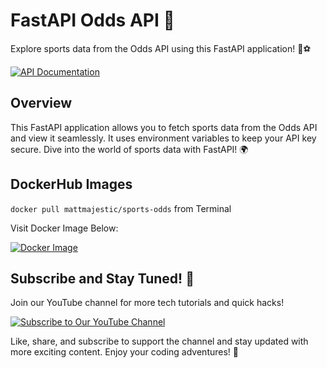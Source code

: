 # FastAPI Odds API 🎲
Explore sports data from the Odds API using this FastAPI application! 🏀⚽️

[![API Documentation](https://img.shields.io/badge/API%20Documentation-%F0%9F%91%89-blue)](https://sports-odds.onrender.com/docs)

## Overview
This FastAPI application allows you to fetch sports data from the Odds API and view it seamlessly. It uses environment variables to keep your API key secure. Dive into the world of sports data with FastAPI! 🌍

## DockerHub Images

`docker pull mattmajestic/sports-odds` from Terminal

Visit Docker Image Below:

[![Docker Image](https://img.shields.io/docker/v/mattmajestic/sports-odds?color=blue&label=mattmajestic/sports-odds&logo=docker&logoColor=white&style=for-the-badge)](https://hub.docker.com/r/mattmajestic/sports-odds)

## Subscribe and Stay Tuned! 🎉

Join our YouTube channel for more tech tutorials and quick hacks!

[![Subscribe to Our YouTube Channel](https://img.shields.io/badge/Subscribe-OurChannel-red)](https://www.youtube.com/@majesticcoding)

Like, share, and subscribe to support the channel and stay updated with more exciting content. Enjoy your coding adventures! 🚀
